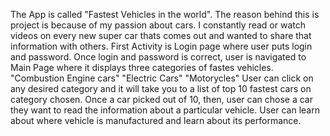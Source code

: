 The App is called "Fastest Vehicles in the world". The reason behind this is project is because of my passion about cars. 
I constantly read or watch videos on every new super car thats comes out and wanted to share that information with others.
First Activity is Login page where user puts login and password.
Once login and password is correct, user is navigated to Main Page where it displays three categories of fastes vehicles.
"Combustion Engine cars"
"Electric Cars"
"Motorycles"
User can click on any desired category and it will take you to a list of top 10 fastest cars on category chosen.
Once a car picked out of 10, then, user can chose a car they want to read the information about a particular vehicle. 
User can learn about where vehicle is manufactured and learn about its performance.

